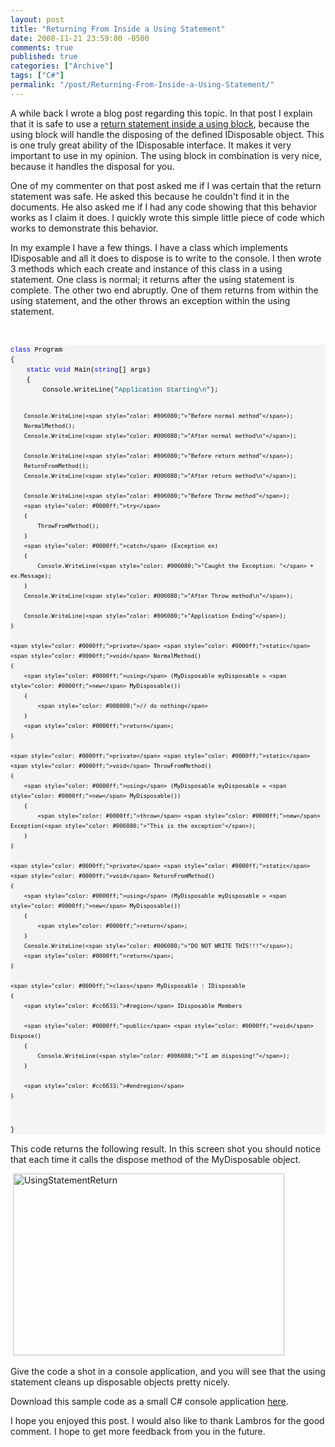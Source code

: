 ```yaml
---
layout: post
title: "Returning From Inside a Using Statement"
date: 2008-11-21 23:59:00 -0500
comments: true
published: true
categories: ["Archive"]
tags: ["C#"]
permalink: "/post/Returning-From-Inside-a-Using-Statement/"
---
```


<p>A while back I wrote a blog post regarding this topic. In that post I explain that it is safe to use a <a href="/post/2009/05/06/Return-Within-a-C-Using-Statement.aspx">return statement inside a using block</a>, because the using block will handle the disposing of the defined IDisposable object. This is one truly great ability of the IDisposable interface. It makes it very important to use in my opinion. The using block in combination is very nice, because it handles the disposal for you.</p>
<p>One of my commenter on that post asked me if I was certain that the return statement was safe. He asked this because he couldn't find it in the documents. He also asked me if I had any code showing that this behavior works as I claim it does. I quickly wrote this simple little piece of code which works to demonstrate this behavior.</p>
<p>In my example I have a few things. I have a class which implements IDisposable and all it does to dispose is to write to the console. I then wrote 3 methods which each create and instance of this class in a using statement. One class is normal; it returns after the using statement is complete. The other two end abruptly. One of them returns from within the using statement, and the other throws an exception within the using statement.</p>
<p>&nbsp;</p>
<div>
<pre style="border-style: none; margin: 0em; padding: 0px; overflow: visible; font-size: 8pt; width: 100%; color: black; line-height: 12pt; font-family: consolas,'Courier New',courier,monospace; background-color: #f4f4f4;"><span style="color: #0000ff;">class</span> Program
{
    <span style="color: #0000ff;">static</span> <span style="color: #0000ff;">void</span> Main(<span style="color: #0000ff;">string</span>[] args)
    {
        Console.WriteLine(<span style="color: #006080;">"Application Starting\n"</span>);

        Console.WriteLine(<span style="color: #006080;">"Before normal method"</span>);
        NormalMethod();
        Console.WriteLine(<span style="color: #006080;">"After normal method\n"</span>);
        
        Console.WriteLine(<span style="color: #006080;">"Before return method"</span>);
        ReturnFromMethod();
        Console.WriteLine(<span style="color: #006080;">"After return method\n"</span>);

        Console.WriteLine(<span style="color: #006080;">"Before Throw method"</span>);
        <span style="color: #0000ff;">try</span>
        {
            ThrowFromMethod();
        }
        <span style="color: #0000ff;">catch</span> (Exception ex)
        {
            Console.WriteLine(<span style="color: #006080;">"Caught the Exception: "</span> + ex.Message);
        }
        Console.WriteLine(<span style="color: #006080;">"After Throw method\n"</span>);

        Console.WriteLine(<span style="color: #006080;">"Application Ending"</span>);
    }

    <span style="color: #0000ff;">private</span> <span style="color: #0000ff;">static</span> <span style="color: #0000ff;">void</span> NormalMethod()
    {
        <span style="color: #0000ff;">using</span> (MyDisposable myDisposable = <span style="color: #0000ff;">new</span> MyDisposable())
        {
            <span style="color: #008000;">// do nothing</span>
        }
        <span style="color: #0000ff;">return</span>;
    }

    <span style="color: #0000ff;">private</span> <span style="color: #0000ff;">static</span> <span style="color: #0000ff;">void</span> ThrowFromMethod()
    {
        <span style="color: #0000ff;">using</span> (MyDisposable myDisposable = <span style="color: #0000ff;">new</span> MyDisposable())
        {
            <span style="color: #0000ff;">throw</span> <span style="color: #0000ff;">new</span> Exception(<span style="color: #006080;">"This is the exception"</span>);
        }
    }

    <span style="color: #0000ff;">private</span> <span style="color: #0000ff;">static</span> <span style="color: #0000ff;">void</span> ReturnFromMethod()
    {
        <span style="color: #0000ff;">using</span> (MyDisposable myDisposable = <span style="color: #0000ff;">new</span> MyDisposable())
        {
            <span style="color: #0000ff;">return</span>;
        }
        Console.WriteLine(<span style="color: #006080;">"DO NOT WRITE THIS!!!"</span>);
        <span style="color: #0000ff;">return</span>;
    }

    <span style="color: #0000ff;">class</span> MyDisposable : IDisposable
    {
        <span style="color: #cc6633;">#region</span> IDisposable Members

        <span style="color: #0000ff;">public</span> <span style="color: #0000ff;">void</span> Dispose()
        {
            Console.WriteLine(<span style="color: #006080;">"I am disposing!"</span>);
        }

        <span style="color: #cc6633;">#endregion</span>
    }

}</pre>
</div>
<p>This code returns the following result. In this screen shot you should notice that each time it calls the dispose method of the MyDisposable object.</p>
<p>&nbsp;<a href="/files/media/image/WindowsLiveWriter/ReturningFromInsideaUsingStatement_1505E/UsingStatementReturn_7.jpg"><img style="border: 0px none ;" src="http://brendan.enrick.com/files/media/image/WindowsLiveWriter/ReturningFromInsideaUsingStatement_1505E/UsingStatementReturn_thumb_2.jpg" border="0" alt="UsingStatementReturn" width="434" height="291" /></a></p>
<p>Give the code a shot in a console application, and you will see that the using statement cleans up disposable objects pretty nicely.</p>
<p>Download this sample code as a small C# console application <a href="/files/downloads/UsingStatementReturn.zip">here</a>.</p>
<p>I hope you enjoyed this post. I would also like to thank Lambros for the good comment. I hope to get more feedback from you in the future.</p>
